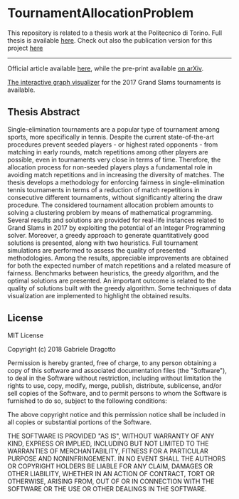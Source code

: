 # TournamentAllocationProblem

This repository is related to a thesis work at the Politecnico di Torino.
Full thesis is available [here](http://dragotto.net/Thesis_BSc.pdf).
Check out also the publication version for this project [here](https://github.com/ALCO-PoliTO/TournamentAllocationProblem)

----
Official article available [here](https://link.springer.com/article/10.1007/s10479-020-03517-8), while the pre-print available [on arXiv](https://arxiv.org/abs/1901.05387).

[The interactive graph visualizer](https://gdragotto.github.io/TournamentAllocationProblem/#) for the 2017 Grand Slams tournaments is available.

## Thesis Abstract

Single-elimination tournaments are a popular type of tournament among sports, more specifically in tennis. Despite the current state-of-the-art procedures prevent seeded players - or highest rated opponents - from matching in early rounds, match repetitions among other players are possible, even in tournaments very close in terms of time. Therefore, the allocation process for non-seeded players plays a fundamental role in avoiding match repetitions and in increasing the diversity of matches. The thesis develops a methodology for enforcing fairness in single-elimination tennis tournaments in terms of a reduction of match repetitions in consecutive different tournaments, without significantly altering the draw procedure. The considered tournament allocation problem amounts to solving a clustering problem by means of mathematical programming. Several results and solutions are provided for real-life instances related to Grand Slams in 2017 by exploiting the potential of an Integer Programming solver. Moreover, a greedy approach to generate quantitatively good solutions is presented, along with two heuristics. Full tournament simulations are performed to assess the quality of presented methodologies. Among the results, appreciable improvements are obtained for both the expected number of match repetitions and a related measure of fairness. Benchmarks between heuristics, the greedy algorithm, and the optimal solutions are presented. An important outcome is related to the quality of solutions built with the greedy algorithm. Some techniques of data visualization are implemented to highlight the obtained results.

## License

MIT License

Copyright (c) 2018 Gabriele Dragotto

Permission is hereby granted, free of charge, to any person obtaining a copy
of this software and associated documentation files (the "Software"), to deal
in the Software without restriction, including without limitation the rights
to use, copy, modify, merge, publish, distribute, sublicense, and/or sell
copies of the Software, and to permit persons to whom the Software is
furnished to do so, subject to the following conditions:

The above copyright notice and this permission notice shall be included in all
copies or substantial portions of the Software.

THE SOFTWARE IS PROVIDED "AS IS", WITHOUT WARRANTY OF ANY KIND, EXPRESS OR
IMPLIED, INCLUDING BUT NOT LIMITED TO THE WARRANTIES OF MERCHANTABILITY,
FITNESS FOR A PARTICULAR PURPOSE AND NONINFRINGEMENT. IN NO EVENT SHALL THE
AUTHORS OR COPYRIGHT HOLDERS BE LIABLE FOR ANY CLAIM, DAMAGES OR OTHER
LIABILITY, WHETHER IN AN ACTION OF CONTRACT, TORT OR OTHERWISE, ARISING FROM,
OUT OF OR IN CONNECTION WITH THE SOFTWARE OR THE USE OR OTHER DEALINGS IN THE
SOFTWARE.
